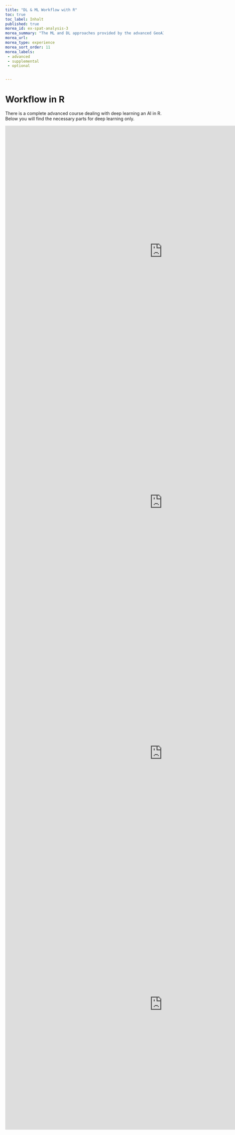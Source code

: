```yaml
---
title: "DL & ML Workflow with R"
toc: true
toc_label: Inhalt
published: true
morea_id: ex-spat-analysis-3
morea_summary: "The ML and DL approaches provided by the advanced GeoAI Course"
morea_url:   
morea_type: experience
morea_sort_order: 11
morea_labels:
 - advanced
 - supplemental
 - optional 


---
```


# Workflow in R
There is a complete advanced course dealing with deep learning an AI in R. Below you will find the necessary parts for deep learning only. 

<iframe width="1000" height="800" scrolling="no" src="https://geomoer.github.io/geoAI//unit01/unit01-04_setup_working_environment.html" frameborder="0" allowfullscreen></iframe>

<iframe width="1000" height="800" scrolling="no" src="https://geomoer.github.io/geoAI//unit01/unit01-05_warm-up-r-spatial.html" frameborder="0" allowfullscreen></iframe>

<iframe width="1000" height="800" scrolling="no" src="https://geomoer.github.io/geoAI//unit02/unit02-04_rs.html" frameborder="0" allowfullscreen></iframe>


<iframe width="1000" height="800" scrolling="no" src="https://geomoer.github.io/geoAI//unit04/unit04-00-00_overview.html" frameborder="0" allowfullscreen></iframe>
